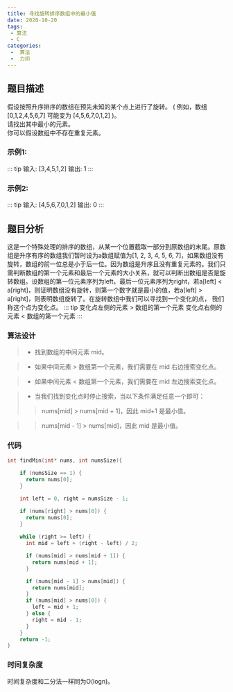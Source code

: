 ```yaml
---
title: 寻找旋转排序数组中的最小值
date: 2020-10-20
tags:
 - 算法
 - C
categories:
 -  算法
 -  力扣
---
```



## 题目描述

假设按照升序排序的数组在预先未知的某个点上进行了旋转。
( 例如，数组 [0,1,2,4,5,6,7] 可能变为 [4,5,6,7,0,1,2] )。  
请找出其中最小的元素。  
你可以假设数组中不存在重复元素。

### 示例1:
::: tip
输入: [3,4,5,1,2]
输出: 1
:::

### 示例2:
::: tip
输入: [4,5,6,7,0,1,2]
输出: 0
:::


## 题目分析
这是一个特殊处理的排序的数组，从某一个位置截取一部分到原数组的末尾。原数组是升序有序的数组我们暂时设为a数组赋值为[1,  2, 3, 4, 5, 6, 7]，如果数组没有旋转，数组的前一位总是小于后一位。因为数组是升序且没有重复元素的。我们只需判断数组的第一个元素和最后一个元素的大小关系，就可以判断出数组是否是旋转数组。设数组的第一位元素序列为left，最后一位元素序列为right，若a[left] < a[right]，则证明数组没有旋转，则第一个数字就是最小的值，若a[left] > a[right]，则表明数组旋转了。在旋转数组中我们可以寻找到一个变化的点， 我们称这个点为变化点。
::: tip
变化点左侧的元素 > 数组的第一个元素
变化点右侧的元素 < 数组的第一个元素
:::

### 算法设计
> + 找到数组的中间元素 mid。

> + 如果中间元素 > 数组第一个元素，我们需要在 mid 右边搜索变化点。

> + 如果中间元素 < 数组第一个元素，我们需要在 mid 左边搜索变化点。

> + 当我们找到变化点时停止搜索，当以下条件满足任意一个即可：
  > >  nums[mid] > nums[mid + 1]，因此 mid+1 是最小值。

  > >   nums[mid - 1] > nums[mid]，因此 mid 是最小值。


### 代码 
```C
int findMin(int* nums, int numsSize){
    
    if (numsSize == 1) {
      return nums[0];
    }

    int left = 0, right = numsSize - 1;

    if (nums[right] > nums[0]) {
      return nums[0];
    }
    
    while (right >= left) {
      int mid = left + (right - left) / 2;

      if (nums[mid] > nums[mid + 1]) {
        return nums[mid + 1];
      }

      if (nums[mid - 1] > nums[mid]) {
        return nums[mid];
      }
      if (nums[mid] > nums[0]) {
        left = mid + 1;
      } else {
        right = mid - 1;
      }
    }
    return -1;
}
```

### 时间复杂度
时间复杂度和二分法一样同为O(logn)。